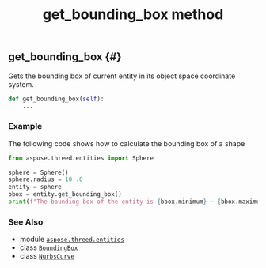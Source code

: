 ﻿---
title: get_bounding_box method
second_title: Aspose.3D for Python via .NET API References
description: 
type: docs
weight: 50
url: /aspose.threed.entities/nurbscurve/get_bounding_box/
is_root: false
---

## get_bounding_box {#}

Gets the bounding box of current entity in its object space coordinate system.



```python
def get_bounding_box(self):
    ...
```



### Example 


The following code shows how to calculate the bounding box of a shape

```python
from aspose.threed.entities import Sphere

sphere = Sphere()
sphere.radius = 10 .0
entity = sphere
bbox = entity.get_bounding_box()
print(f"The bounding box of the entity is {bbox.minimum} ~ {bbox.maximum}")

```



### See Also
* module [`aspose.threed.entities`](../../)
* class [`BoundingBox`](/3d/python-net/aspose.threed.utilities/boundingbox)
* class [`NurbsCurve`](/3d/python-net/aspose.threed.entities/nurbscurve)
